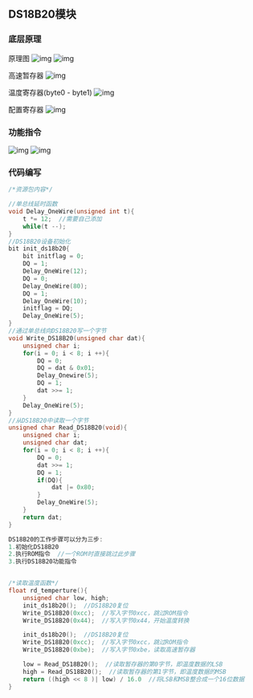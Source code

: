 ## DS18B20模块
### 底层原理

原理图
![img](https://img2023.cnblogs.com/blog/3583913/202503/3583913-20250304094250788-1473446644.png)
![img](https://img2023.cnblogs.com/blog/3583913/202503/3583913-20250304222239585-1410619684.png)

高速暂存器
![img](https://img2023.cnblogs.com/blog/3583913/202503/3583913-20250304094711580-441069287.png)

温度寄存器(byte0 - byte1)
![img](https://img2023.cnblogs.com/blog/3583913/202503/3583913-20250304100735954-1051843937.png)

配置寄存器
![img](https://img2023.cnblogs.com/blog/3583913/202503/3583913-20250304101147831-123351862.png)

### 功能指令
![img](https://img2023.cnblogs.com/blog/3583913/202503/3583913-20250304104721546-1290317755.png)
![img](https://img2023.cnblogs.com/blog/3583913/202503/3583913-20250304104803813-577755072.png)

### 代码编写
```cpp
/*资源包内容*/

//单总线延时函数
void Delay_OneWire(unsigned int t){
    t *= 12;  //需要自己添加
    while(t --);
}
//DS18B20设备初始化
bit init_ds18b20{
    bit initflag = 0;
    DQ = 1;
    Delay_OneWire(12);
    DQ = 0;
    Delay_OneWire(80);
    DQ = 1;
    Delay_OneWire(10);
    initflag = DQ;
    Delay_OneWire(5);
}
//通过单总线向DS18B20写一个字节
void Write_DS18B20(unsigned char dat){
    unsigned char i;
    for(i = 0; i < 8; i ++){
        DQ = 0;
        DQ = dat & 0x01;
        Delay_Onewire(5);
        DQ = 1;
        dat >>= 1;
    }
    Delay_OneWire(5);
}
//从DS18B20中读取一个字节
unsigned char Read_DS18B20(void){
    unsigned char i;
    unsigned char dat;
    for(i = 0; i < 8; i ++){
        DQ = 0;
        dat >>= 1;
        DQ = 1;
        if(DQ){
            dat |= 0x80;
        }
        Delay_OneWire(5);
    }
    return dat;
}
```



```cpp
DS18B20的工作步骤可以分为三步:
1.初始化DS18B20
2.执行ROM指令  //一个ROM时直接跳过此步骤
3.执行DS18B20功能指令


/*读取温度函数*/
float rd_temperture(){
    unsigned char low, high;
    init_ds18b20();  //DS18B20复位
    Write_DS18B20(0xcc);  //写入字节0xcc，跳过ROM指令
    Write_DS18B20(0x44);  //写入字节0x44，开始温度转换

    init_ds18b20();  //DS18B20复位
    Write_DS18B20(0xcc);  //写入字节0xcc，跳过ROM指令
    Write_DS18B20(0xbe);  //写入字节0xbe，读取高速暂存器

    low = Read_DS18B20();  //读取暂存器的第0字节，即温度数据的LSB
    high = Read_DS18B20();  //读取暂存器的第1字节，即温度数据的MSB
    return ((high << 8 )| low) / 16.0  //将LSB和MSB整合成一个16位数据
}
```
